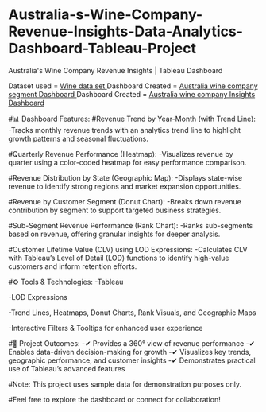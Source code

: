 # Australia-s-Wine-Company-Revenue-Insights-Data-Analytics-Dashboard-Tableau-Project
Australia's Wine Company Revenue Insights | Tableau Dashboard

Dataset used = <a href = "https://github.com/SPraveeen/Australia-s-Wine-Company-Revenue-Insights-Data-Analytics-Dashboard-Tableau-Project/blob/main/wine_Sales%20-%20Raw%20Data.xlsx"> Wine data set </a>
Dashboard Created = <a href = "https://public.tableau.com/app/profile/praveen.s2752/viz/Donut_Chart_17508691494020/Australiaswinecompanysegmentinsights"> Australia wine company segment Dashboard </a>
Dashboard Created = <a href = "https://public.tableau.com/app/profile/praveen.s2752/viz/Donut_Chart_17508691494020/Austrailiaswinecompanyinsightsdashboard"> Australia wine company Insights Dashboard </a>

#📊 Dashboard Features:
#Revenue Trend by Year-Month (with Trend Line):
-Tracks monthly revenue trends with an analytics trend line to highlight growth patterns and seasonal fluctuations.

#Quarterly Revenue Performance (Heatmap):
-Visualizes revenue by quarter using a color-coded heatmap for easy performance comparison.

#Revenue Distribution by State (Geographic Map):
-Displays state-wise revenue to identify strong regions and market expansion opportunities.

#Revenue by Customer Segment (Donut Chart):
-Breaks down revenue contribution by segment to support targeted business strategies.

#Sub-Segment Revenue Performance (Rank Chart):
-Ranks sub-segments based on revenue, offering granular insights for deeper analysis.

#Customer Lifetime Value (CLV) using LOD Expressions:
-Calculates CLV with Tableau’s Level of Detail (LOD) functions to identify high-value customers and inform retention efforts.

#⚙️ Tools & Technologies:
-Tableau

-LOD Expressions

-Trend Lines, Heatmaps, Donut Charts, Rank Visuals, and Geographic Maps

-Interactive Filters & Tooltips for enhanced user experience

#🚀 Project Outcomes:
-✔ Provides a 360° view of revenue performance
-✔ Enables data-driven decision-making for growth
-✔ Visualizes key trends, geographic performance, and customer insights
-✔ Demonstrates practical use of Tableau’s advanced features

#Note: This project uses sample data for demonstration purposes only.

#Feel free to explore the dashboard or connect for collaboration!
